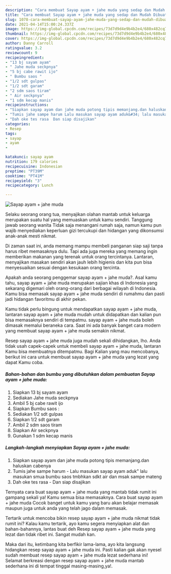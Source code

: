 ```yaml
---
description: "Cara membuat Sayap ayam + jahe muda yang sedap dan Mudah Dibuat"
title: "Cara membuat Sayap ayam + jahe muda yang sedap dan Mudah Dibuat"
slug: 1078-cara-membuat-sayap-ayam-jahe-muda-yang-sedap-dan-mudah-dibuat
date: 2021-04-14T15:00:24.337Z
image: https://img-global.cpcdn.com/recipes/73d7d9d4e9b4b2e4/680x482cq70/sayap-ayam-jahe-muda-foto-resep-utama.jpg
thumbnail: https://img-global.cpcdn.com/recipes/73d7d9d4e9b4b2e4/680x482cq70/sayap-ayam-jahe-muda-foto-resep-utama.jpg
cover: https://img-global.cpcdn.com/recipes/73d7d9d4e9b4b2e4/680x482cq70/sayap-ayam-jahe-muda-foto-resep-utama.jpg
author: Danny Carroll
ratingvalue: 3.2
reviewcount: 9
recipeingredient:
- "13 bj sayam ayam"
- " Jahe muda seckpnya"
- "5 bj cabe rawit ijo"
- " Bumbu saos "
- "1/2 sdt gulpas"
- "1/2 sdt garam"
- "2 sdm saos tiram"
- " Air seckpnya"
- "1 sdm kecap manis"
recipeinstructions:
- "Siapkan sayap ayam dan jahe muda potong tipis memanjang.dan haluskan cabenya"
- "Tumis jahe sampe harum Lalu masukan sayap ayam aduk&#34; lalu masukan smua bumbu saos tmbhkan sdkt air dan msak sampe mateng"
- "Dah oke tes rasa  Dan siap disajikan"
categories:
- Resep
tags:
- sayap
- ayam
- 

katakunci: sayap ayam  
nutrition: 179 calories
recipecuisine: Indonesian
preptime: "PT39M"
cooktime: "PT41M"
recipeyield: "3"
recipecategory: Lunch

---
```



![Sayap ayam + jahe muda](https://img-global.cpcdn.com/recipes/73d7d9d4e9b4b2e4/680x482cq70/sayap-ayam-jahe-muda-foto-resep-utama.jpg)

Selaku seorang orang tua, menyajikan olahan mantab untuk keluarga merupakan suatu hal yang memuaskan untuk kamu sendiri. Tanggung jawab seorang  wanita Tidak saja menangani rumah saja, namun kamu pun wajib menyediakan keperluan gizi tercukupi dan hidangan yang dikonsumsi anak-anak mesti nikmat.

Di zaman  saat ini, anda memang mampu membeli panganan siap saji tanpa harus ribet memasaknya dulu. Tapi ada juga mereka yang memang ingin memberikan makanan yang terenak untuk orang tercintanya. Lantaran, menyajikan masakan sendiri akan jauh lebih higienis dan kita pun bisa menyesuaikan sesuai dengan kesukaan orang tercinta. 



Apakah anda seorang penggemar sayap ayam + jahe muda?. Asal kamu tahu, sayap ayam + jahe muda merupakan sajian khas di Indonesia yang sekarang digemari oleh orang-orang dari berbagai wilayah di Indonesia. Kamu bisa memasak sayap ayam + jahe muda sendiri di rumahmu dan pasti jadi hidangan favoritmu di akhir pekan.

Kamu tidak perlu bingung untuk mendapatkan sayap ayam + jahe muda, lantaran sayap ayam + jahe muda mudah untuk didapatkan dan kalian pun bisa memasaknya sendiri di tempatmu. sayap ayam + jahe muda boleh dimasak memalui beraneka cara. Saat ini ada banyak banget cara modern yang membuat sayap ayam + jahe muda semakin nikmat.

Resep sayap ayam + jahe muda juga mudah sekali dihidangkan, lho. Anda tidak usah capek-capek untuk membeli sayap ayam + jahe muda, lantaran Kamu bisa membuatnya ditempatmu. Bagi Kalian yang mau mencobanya, berikut ini cara untuk membuat sayap ayam + jahe muda yang lezat yang dapat Kamu coba.

<!--inarticleads1-->

##### Bahan-bahan dan bumbu yang dibutuhkan dalam pembuatan Sayap ayam + jahe muda:

1. Siapkan 13 bj sayam ayam
1. Sediakan  Jahe muda seckpnya
1. Ambil 5 bj cabe rawit ijo
1. Siapkan  Bumbu saos :
1. Sediakan 1/2 sdt gulpas
1. Siapkan 1/2 sdt garam
1. Ambil 2 sdm saos tiram
1. Siapkan  Air seckpnya
1. Gunakan 1 sdm kecap manis




<!--inarticleads2-->

##### Langkah-langkah menyiapkan Sayap ayam + jahe muda:

1. Siapkan sayap ayam dan jahe muda potong tipis memanjang.dan haluskan cabenya
1. Tumis jahe sampe harum - Lalu masukan sayap ayam aduk&#34; lalu masukan smua bumbu saos tmbhkan sdkt air dan msak sampe mateng
1. Dah oke tes rasa  - Dan siap disajikan




Ternyata cara buat sayap ayam + jahe muda yang mantab tidak rumit ini gampang sekali ya! Kamu semua bisa memasaknya. Cara buat sayap ayam + jahe muda Cocok banget untuk kamu yang baru akan belajar memasak maupun juga untuk anda yang telah jago dalam memasak.

Tertarik untuk mencoba bikin resep sayap ayam + jahe muda nikmat tidak rumit ini? Kalau kamu tertarik, ayo kamu segera menyiapkan alat dan bahan-bahannya, lantas buat deh Resep sayap ayam + jahe muda yang lezat dan tidak ribet ini. Sangat mudah kan. 

Maka dari itu, ketimbang kita berfikir lama-lama, ayo kita langsung hidangkan resep sayap ayam + jahe muda ini. Pasti kalian gak akan nyesel sudah membuat resep sayap ayam + jahe muda lezat sederhana ini! Selamat berkreasi dengan resep sayap ayam + jahe muda mantab sederhana ini di tempat tinggal masing-masing,ya!.

